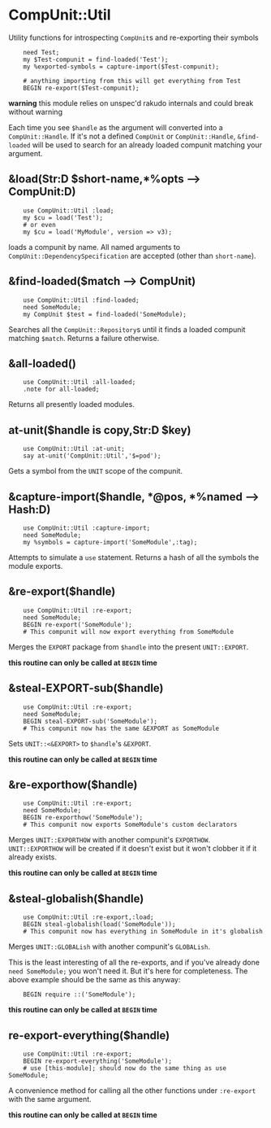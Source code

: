 # CompUnit::Util

Utility functions for introspecting `CompUnit`s and re-exporting their symbols

``` perl6
    need Test;
    my $Test-compunit = find-loaded('Test');
    my %exported-symbols = capture-import($Test-compunit);

    # anything importing from this will get everything from Test
    BEGIN re-export($Test-compunit);
```

**warning** this module relies on unspec'd rakudo internals and could
break without warning

Each time you see `$handle` as the argument will converted into a
`CompUnit::Handle`. If it's not a defined `CompUnit` or
`CompUnit::Handle`, `&find-loaded` will be used to search for an
already loaded compunit matching your argument.


## &load(Str:D $short-name,*%opts --> CompUnit:D)

``` perl6
    use CompUnit::Util :load;
    my $cu = load('Test');
    # or even
    my $cu = load('MyModule', version => v3);
```

loads a compunit by name. All named arguments to
`CompUnit::DependencySpecification` are accepted (other
than `short-name`).

## &find-loaded($match --> CompUnit)

``` perl6
    use CompUnit::Util :find-loaded;
    need SomeModule;
    my CompUnit $test = find-loaded('SomeModule);
```

Searches all the `CompUnit::Repository`s until it finds a loaded
compunit matching `$match`. Returns a failure otherwise.

## &all-loaded()

```perl6
    use CompUnit::Util :all-loaded;
    .note for all-loaded;
```

Returns all presently loaded modules.

## at-unit($handle is copy,Str:D $key)

``` perl6
    use CompUnit::Util :at-unit;
    say at-unit('CompUnit::Util','$=pod');
```

Gets a symbol from the `UNIT` scope of the compunit.

## &capture-import($handle, *@pos, *%named --> Hash:D)

``` perl6
    use CompUnit::Util :capture-import;
    need SomeModule;
    my %symbols = capture-import('SomeModule',:tag);
```

Attempts to simulate a `use` statement. Returns a hash of all the
symbols the module exports.

## &re-export($handle)

``` perl6
    use CompUnit::Util :re-export;
    need SomeModule;
    BEGIN re-export('SomeModule');
    # This compunit will now export everything from SomeModule
```

Merges the `EXPORT` package from `$handle` into the
present `UNIT::EXPORT`.

**this routine can only be called at `BEGIN` time**

## &steal-EXPORT-sub($handle)

``` perl6
    use CompUnit::Util :re-export;
    need SomeModule;
    BEGIN steal-EXPORT-sub('SomeModule');
    # This compunit now has the same &EXPORT as SomeModule
```

Sets `UNIT::<&EXPORT>` to `$handle`'s `&EXPORT`.

**this routine can only be called at `BEGIN` time**

## &re-exporthow($handle)

``` perl6
    use CompUnit::Util :re-export;
    need SomeModule;
    BEGIN re-exporthow('SomeModule');
    # This compunit now exports SomeModule's custom declarators
```

Merges `UNIT::EXPORTHOW` with another compunit's
`EXPORTHOW`. `UNIT::EXPORTHOW` will be created if it doesn't exist but
it won't clobber it if it already exists.

**this routine can only be called at `BEGIN` time**

## &steal-globalish($handle)

``` perl6
    use CompUnit::Util :re-export,:load;
    BEGIN steal-globalish(load('SomeModule'));
    # This compunit now has everything in SomeModule in it's globalish
```

Merges `UNIT::GLOBALish` with another compunit's `GLOBALish`.

This is the least interesting of all the re-exports, and if you've
already done `need SomeModule;` you won't need it. But it's here for
completeness. The above example should be the same as this anyway:

``` perl6
    BEGIN require ::('SomeModule');
```

**this routine can only be called at `BEGIN` time**

## re-export-everything($handle)

``` perl6
    use CompUnit::Util :re-export;
    BEGIN re-export-everything('SomeModule');
    # use [this-module]; should now do the same thing as use SomeModule;
```

A convenience method for calling all the other functions under
`:re-export` with the same argument.

**this routine can only be called at `BEGIN` time**
